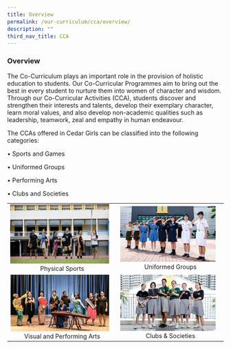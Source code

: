 ```yaml
---
title: Overview
permalink: /our-curriculum/cca/overview/
description: ""
third_nav_title: CCA
---
```

### Overview

The Co-Curriculum plays an important role in the provision of holistic education to students. Our Co-Curricular Programmes aim to bring out the best in every student to nurture them into women of character and wisdom. Through our Co-Curricular Activities (CCA), students discover and strengthen their interests and talents, develop their exemplary character, learn moral values, and also develop non-academic qualities such as leadership, teamwork, zeal and empathy in human endeavour.

  

The CCAs offered in Cedar Girls can be classified into the following categories:

• Sports and Games

• Uniformed Groups

• Performing Arts

• Clubs and Societies

|  |  |
|---|---|
| <a href="/our-curriculum/cca/sports/"><img style="width:95%" src="/images/cca99.png"></a> <center>Physical Sports</center> | <a href="/our-curriculum/cca/uniformed-groups/"><img style="width:95%"  src="/images/cca98.png"></a><center>Uniformed Groups</center> |
| <a href="/our-curriculum/cca/performing-arts/"><img style="width:95%" src="/images/cca97.png"></a><center>Visual and Performing Arts</center> | <a href="/our-curriculum/cca/clubs-and-societies/"><img style="width:95%"  src="/images/cca96.png"></a><center>Clubs & Societies</center> |

